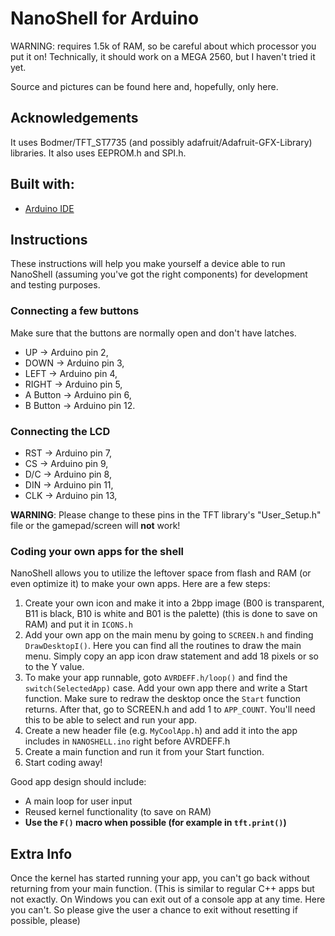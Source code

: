 # NanoShell for Arduino

WARNING: requires 1.5k of RAM, so be careful about which processor you put it on!
Technically, it should work on a MEGA 2560, but I haven't tried it yet.

Source and pictures can be found here and, hopefully, only here.

## Acknowledgements

It uses Bodmer/TFT_ST7735 (and possibly adafruit/Adafruit-GFX-Library) libraries.
It also uses EEPROM.h and SPI.h.

## Built with:
* [Arduino IDE](https://arduino.cc)

## Instructions
These instructions will help you make yourself a device able to run NanoShell (assuming you've got the right components) for development and testing purposes.

### Connecting a few buttons
Make sure that the buttons are normally open and don't have latches.

* UP -> Arduino pin 2, 
* DOWN -> Arduino pin 3, 
* LEFT -> Arduino pin 4, 
* RIGHT -> Arduino pin 5, 
* A Button -> Arduino pin 6, 
* B Button -> Arduino pin 12.

### Connecting the LCD
* RST -> Arduino pin 7, 
* CS -> Arduino pin 9, 
* D/C -> Arduino pin 8, 
* DIN -> Arduino pin 11, 
* CLK -> Arduino pin 13, 

**WARNING**: Please change to these pins in the TFT library's "User_Setup.h" file or the gamepad/screen will **not** work!

### Coding your own apps for the shell
NanoShell allows you to utilize the leftover space from flash and RAM (or even optimize it) to make your own apps. Here are a few steps:

1. Create your own icon and make it into a 2bpp image (B00 is transparent, B11 is black, B10 is white and B01 is the palette) (this is done to save on RAM) and put it in `ICONS.h`
2. Add your own app on the main menu by going to `SCREEN.h` and finding `DrawDesktopI()`. Here you can find all the routines to draw the main menu. Simply copy an app icon draw statement and add 18 pixels or so to the Y value.
3. To make your app runnable, goto `AVRDEFF.h/loop()` and find the `switch(SelectedApp)` case. Add your own app there and write a Start function. Make sure to redraw the desktop once the `Start` function returns. After that, go to SCREEN.h and add 1 to `APP_COUNT`. You'll need this to be able to select and run your app.
4. Create a new header file (e.g. `MyCoolApp.h`) and add it into the app includes in `NANOSHELL.ino` right before AVRDEFF.h
5. Create a main function and run it from your Start function.
6. Start coding away!

Good app design should include:
* A main loop for user input
* Reused kernel functionality (to save on RAM)
* **Use the `F()` macro when possible (for example in `tft.print()`)**

## Extra Info

Once the kernel has started running your app, you can't go back without returning from your main function. (This is similar to regular C++ apps but not exactly. On Windows you can exit out of a console app at any time. Here you can't. So please give the user a chance to exit without resetting if possible, please)
